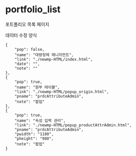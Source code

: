 # portfolio_list
포트폴리오 목록 페이지

데이터 수정 양식


    { 
        "pop": false,
        "name": "대량정제 매니지먼트",
        "link": "./newmp-HTML/index.html",
        "date": "",
        "note": ""
    },
    { 
        "pop": true,
        "name": "원부 테이블",
        "link": "./newmp-HTML/popup_origin.html",
        "pname": "prdcAttributeAdmin",
        "note": "팝업"
    },
    { 
        "pop": true,
        "name": "속성 입력 관리",
        "link": "./newmp-HTML/popup_productAttrAdmin.html",
        "pname": "prdcAttributeAdmin",
        "pwidth": "1180",
        "pheight": "980",
        "note": "팝업"
    }